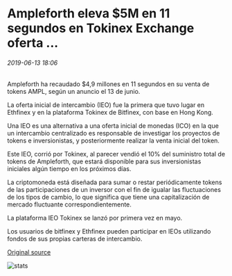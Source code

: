 # Ampleforth eleva $5M en 11 segundos en Tokinex Exchange oferta ...

###### 2019-06-13 18:06

Ampleforth ha recaudado $4,9 millones en 11 segundos en su venta de tokens AMPL, según un anuncio el 13 de junio.

La oferta inicial de intercambio (IEO) fue la primera que tuvo lugar en Ethfinex y en la plataforma Tokinex de Bitfinex, con base en Hong Kong.

Una IEO es una alternativa a una oferta inicial de monedas (ICO) en la que un intercambio centralizado es responsable de investigar los proyectos de tokens e inversionistas, y posteriormente realizar la venta inicial del token.

Este IEO, corrió por Tokinex, al parecer vendió el 10% del suministro total de tokens de Ampleforth, que estará disponible para sus inversionistas iniciales algún tiempo en los próximos días.

La criptomoneda está diseñada para sumar o restar periódicamente tokens de las participaciones de un inversor con el fin de igualar las fluctuaciones de los tipos de cambio, lo que significa que tiene una capitalización de mercado fluctuante correspondientemente.

La plataforma IEO Tokinex se lanzó por primera vez en mayo.

Los usuarios de bitfinex y Ethfinex pueden participar en IEOs utilizando fondos de sus propias carteras de intercambio.

[Original source](https://cointelegraph.com/news/ampleforth-raises-5m-in-11-seconds-in-tokinex-exchange-offering)

![stats](https://c.statcounter.com/11760860/0/a89fa40b/1/ "stats")